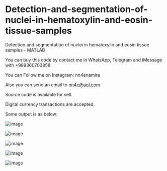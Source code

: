 # Detection-and-segmentation-of-nuclei-in-hematoxylin-and-eosin-tissue-samples
Detection and segmentation of nuclei in hematoxylin and eosin tissue samples - MATLAB

You can buy this code by contact me in WhatsApp, Telegram and iMessage with +989360703858

You can Follow me on Instagram: nn4enamira

Also you can send an email to nn4e@aol.com

Source code is available for sell.

Digital currency transactions are accepted.

Some output is as below:

![image](https://github.com/user-attachments/assets/e2b08ddd-5aa3-4368-bb4f-53af882e99df)

![image](https://github.com/user-attachments/assets/02277900-99b0-4958-b173-3aac22fdb291)

![image](https://github.com/user-attachments/assets/326a3edc-63b6-493e-9f5b-5c1f3b4fa749)

![image](https://github.com/user-attachments/assets/95911d49-1d79-4c07-ab18-670b4983e379)

![image](https://github.com/user-attachments/assets/6aed4cee-841d-432f-a866-3b81381c5c77)





